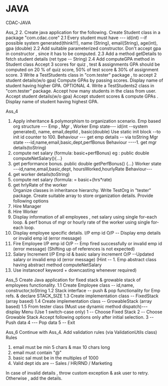# JAVA
CDAC-JAVA

Ass_2
2. Create java application for the following.
Create Student class in a package "com.cdac.core" 
2.1 Every student must have   --- id(int) --if possible system generated(think!!!), name (String), email(String), age(int), gpa (double)
2.2 Add suitable parameterized constructor.
Don't accept gpa in constructor , since it has to be computed.
2.3 Add a method getDetails to  fetch student details
(ret type -- String)
2.4  Add computeGPA method in Student class
Accept 3 scores for quiz , test & assignments
GPA should be computed on 20 % of quiz score, 50% of test score & 30% of assignment score.
3 Write a TestStudents class in "com.tester" package , to accept 2 student details(w/o gpa)
Compute GPAs by passing scores.
Display name of student having higher GPA.
OPTIONAL
4. Write a TestStudents2 class in "com.tester" package.
Accept how many students in the class from user. 
Accept student details(w/o gpa)
Accept student scores & compute GPAs .
Display name of student having highest GPA.

Ass_4
1. Apply inheritance & polymorphism  to organization scenario.
Emp based org structure --- Emp , Mgr , Worker
Emp state--- id(int --system generated), name, email,deptId , basic(double)
Use static init block --to init id counter to 100.
Behaviour --- get emp details -- via toString
Mgr state  ---id,name,email,basic,dept,perfBonus
Behaviour ----1. get mgr details(toString)
2. compute net salary (formula: basic+perfBonus)
eg : public double computeNetSalary(){...}
3. get performance bonus.
public double getPerfBonus() {...}
Worker state  ---id,name,email,basic,dept, hoursWorked,hourlyRate
Behaviour--- 
1. get worker details(toString)
2.  compute net salary (formula:  = basic+(hrs*rate)
3. get hrlyRate of the worker  
Organize classes in inheritance  hierarchy.
Write TestOrg in "tester" package.
Create suitable array to store organization details.
Provide following options
1. Hire Manager
2. Hire Worker  
3. Display information of all employees , net salary using single for-each loop.
& perf bonus of mgr or hourly rate of the worker using single for-each loop.
4. Display employee specific details.
I/P emp id
O/P --  Display emp details or invalid emp id (error message)
5. Fire Employee 
I/P emp id
O/P --  Emp fired successfully or invalid emp id (error message)
(Shifting up of references is not expected)
6. Salary Increment
I/P Emp id & basic salary increment
O/P --Updated salary or invalid emp id (error message)
(Hint -- 1. Emp abstract class having abstract method computeNetSalary
2. Use instanceof keyword + downcasting whenever required)

Ass_5
Create Java application for fixed stack & growable stack of employees functionality.
1.1  Create Employee class -- id,name, constructor,toString
1.2 Stack interface -- push & pop functionality for Emp refs. & declare STACK_SIZE 
1.3 Create implementation class -- FixedStack (array based)
1.4 Create implementation class -- GrowableStack (array based)
1.5 From tester class (Must use dynamic method dispatch)--- display Menu
(Use 1 switch-case only)
1 -- Choose Fixed Stack
2 -- Choose Growable Stack
Accept following options only after initial selection.
3 -- Push data 
4 --- Pop data
5 -- Exit

Ass_6
Continue with Ass_4.
Add validation rules (via ValidationUtils class)
Rules 
1. email must be min 5 chars & max 10 chars long
2. email must contain "@" 
3. basic sal must be in the multiples of 1000
4. Valid dept ids are -- Sales / HR/RND / Marketing

In case of invalid details , throw custom exception & ask user to retry. Otherwise , add the details.
